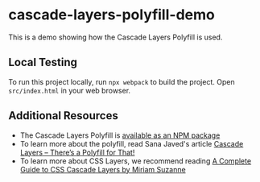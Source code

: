 # cascade-layers-polyfill-demo

This is a demo showing how the Cascade Layers Polyfill is used.


## Local Testing

To run this project locally, run `npx webpack` to build the project.
Open `src/index.html` in your web browser.


## Additional Resources

- The Cascade Layers Polyfill is [available as an
NPM package](https://www.oddbird.net/2022/06/21/cascade-layers-polyfill/)
- To learn more about the polyfill,
read Sana Javed's article [Cascade Layers – There’s a Polyfill for
That!](https://www.oddbird.net/2022/06/21/cascade-layers-polyfill/)
- To learn more about CSS Layers, we recommend reading [A Complete Guide to CSS
Cascade Layers by Miriam Suzanne](https://css-tricks.com/css-cascade-layers/)
